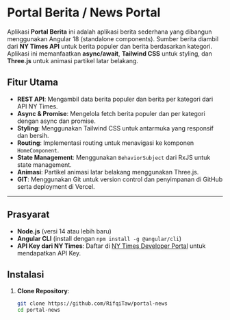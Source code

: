 # Portal Berita / News Portal

Aplikasi **Portal Berita** ini adalah aplikasi berita sederhana yang dibangun menggunakan Angular 18 (standalone components). Sumber berita diambil dari **NY Times API** untuk berita populer dan berita berdasarkan kategori. Aplikasi ini memanfaatkan **async/await**, **Tailwind CSS** untuk styling, dan **Three.js** untuk animasi partikel latar belakang.

## Fitur Utama
- **REST API**: Mengambil data berita populer dan berita per kategori dari API NY Times.
- **Async & Promise**: Mengelola fetch berita populer dan per kategori dengan async dan promise.
- **Styling**: Menggunakan Tailwind CSS untuk antarmuka yang responsif dan bersih.
- **Routing**: Implementasi routing untuk menavigasi ke komponen `HomeComponent`.
- **State Management**: Menggunakan `BehaviorSubject` dari RxJS untuk state management.
- **Animasi**: Partikel animasi latar belakang menggunakan Three.js.
- **GIT**: Menggunakan Git untuk version control dan penyimpanan di GitHub serta deployment di Vercel.

---

## Prasyarat
- **Node.js** (versi 14 atau lebih baru)
- **Angular CLI** (install dengan `npm install -g @angular/cli`)
- **API Key dari NY Times**: Daftar di [NY Times Developer Portal](https://developer.nytimes.com/) untuk mendapatkan API Key.

## Instalasi
1. **Clone Repository**:
   ```bash
   git clone https://github.com/RifqiTaw/portal-news
   cd portal-news
